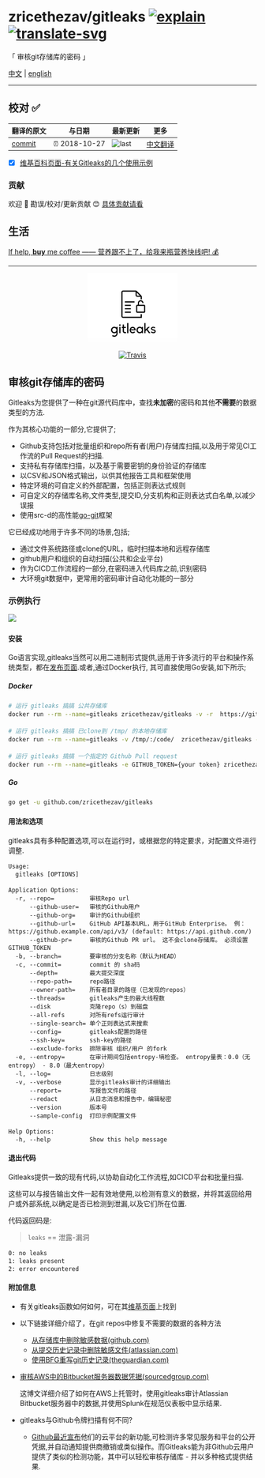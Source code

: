 # zricethezav/gitleaks [![explain]][source] [![translate-svg]][translate-list]

<!-- [![size-img]][size] -->

[explain]: http://llever.com/explain.svg
[source]: https://github.com/chinanf-boy/Source-Explain
[translate-svg]: http://llever.com/translate.svg
[translate-list]: https://github.com/chinanf-boy/chinese-translate-list

「 审核git存储库的密码 」

[中文](./readme.md) | [english](https://github.com/zricethezav/gitleaks)

---

## 校对 ✅

<!-- doc-templite START generated -->
<!-- repo = 'zricethezav/gitleaks' -->
<!-- commit = '03c53d297840ee6f6b7f82f1c94a2df8aa0d528c' -->
<!-- time = '2018-10-27' -->
翻译的原文 | 与日期 | 最新更新 | 更多
---|---|---|---
[commit] | ⏰ 2018-10-27 | ![last] | [中文翻译][translate-list]

[last]: https://img.shields.io/github/last-commit/zricethezav/gitleaks.svg
[commit]: https://github.com/zricethezav/gitleaks/tree/03c53d297840ee6f6b7f82f1c94a2df8aa0d528c

<!-- doc-templite END generated -->

- [x] [维基百科页面-有关Gitleaks的几个使用示例](https://github.com/chinanf-boy/gitleaks.wiki-zh)

### 贡献

欢迎 👏 勘误/校对/更新贡献 😊 [具体贡献请看](https://github.com/chinanf-boy/chinese-translate-list#贡献)

## 生活

[If help, **buy** me coffee —— 营养跟不上了，给我来瓶营养快线吧! 💰](https://github.com/chinanf-boy/live-need-money)

---

<p align="center">
  <img alt="gitleaks" src="https://raw.githubusercontent.com/zricethezav/gifs/master/gitleaks5.png" height="140" />
  <p align="center">
      <a href="https://travis-ci.org/zricethezav/gitleaks"><img alt="Travis" src="https://img.shields.io/travis/zricethezav/gitleaks/master.svg?style=flat-square"></a>
  </p>
</p>

## 审核git存储库的密码

Gitleaks为您提供了一种在git源代码库中，查找**未加密**的密码和其他**不需要**的数据类型的方法.

作为其核心功能的一部分,它提供了;

-   Github支持包括对批量组织和repo所有者(用户)存储库扫描,以及用于常见CI工作流的Pull Request的扫描.
-   支持私有存储库扫描，以及基于需要密钥的身份验证的存储库
-   以CSV和JSON格式输出，以供其他报告工具和框架使用
-   特定环境的可自定义的外部配置，包括正则表达式规则
-   可自定义的存储库名称,文件类型,提交ID,分支机构和正则表达式白名单,以减少误报
-   使用src-d的高性能[go-git](https://github.com/src-d/go-git)框架

它已经成功地用于许多不同的场景,包括;

-   通过文件系统路径或clone的URL，临时扫描本地和远程存储库
-   github用户和组织的自动扫描(公共和企业平台)
-   作为CICD工作流程的一部分,在密码进入代码库之前,识别密码
-   大环境git数据中，更常用的密码审计自动化功能的一部分

### 示例执行

<p align="left">
    <img src="https://cdn.rawgit.com/zricethezav/5bf8259b7fea0170becffc06b8588edb/raw/f762769fe20ef3669bff34612b1bede6457631e6/termtosvg_je8bp82s.svg">
</p>

#### 安装

Go语言实现,gitleaks当然可以用二进制形式提供,适用于许多流行的平台和操作系统类型，都在[发布页面](https://github.com/zricethezav/gitleaks).或者,通过Docker执行, 其可直接使用Go安装,如下所示;

##### Docker

```bash
# 运行 gitleaks 搞搞 公共存储库
docker run --rm --name=gitleaks zricethezav/gitleaks -v -r  https://github.com/zricethezav/gitleaks.git

# 运行 gitleaks 搞搞 已clone到 /tmp/ 的本地存储库
docker run --rm --name=gitleaks -v /tmp/:/code/  zricethezav/gitleaks -v --repo-path=/code/gitleaks

# 运行 gitleaks 搞搞 一个指定的 Github Pull request
docker run --rm --name=gitleaks -e GITHUB_TOKEN={your token} zricethezav/gitleaks --github-pr=https://github.com/owner/repo/pull/9000
```

##### Go

```bash
go get -u github.com/zricethezav/gitleaks
```

#### 用法和选项

gitleaks具有多种配置选项,可以在运行时，或根据您的特定要求，对配置文件进行调整.

```
Usage:
  gitleaks [OPTIONS]

Application Options:
  -r, --repo=          审核Repo url
      --github-user=   审核的Github用户
      --github-org=    审计的Github组织
      --github-url=    GitHub API基本URL，用于GitHub Enterprise。 例：https://github.example.com/api/v3/ (default: https://api.github.com/)
      --github-pr=     审核的Github PR url。 这不会clone存储库。 必须设置GITHUB_TOKEN
  -b, --branch=        要审核的分支名称（默认为HEAD）
  -c, --commit=        commit 的 sha码
      --depth=         最大提交深度
      --repo-path=     repo路径
      --owner-path=    所有者目录的路径（已发现的repos）
      --threads=       gitleaks产生的最大线程数
      --disk           克隆repo（s）到磁盘
      --all-refs       对所有refs运行审计
      --single-search= 单个正则表达式来搜索
      --config=        gitleaks配置的路径
      --ssh-key=       ssh-key的路径
      --exclude-forks  排除审核 组织/用户 的fork
  -e, --entropy=       在审计期间包括entropy-墒检查。 entropy量表：0.0（无entropy） - 8.0（最大entropy）
  -l, --log=           日志级别
  -v, --verbose        显示gitleaks审计的详细输出
      --report=        写报告文件的路径
      --redact         从日志消息和报告中，编辑秘密
      --version        版本号
      --sample-config  打印示例配置文件

Help Options:
  -h, --help           Show this help message
```

#### 退出代码

Gitleaks提供一致的现有代码,以协助自动化工作流程,如CICD平台和批量扫描.

这些可以与报告输出文件一起有效地使用,以检测有意义的数据，并将其返回给用户或外部系统,以确定是否已检测到泄漏,以及它们所在位置.

代码返回码是:

> `leaks` == 泄露-漏洞

```
0: no leaks
1: leaks present
2: error encountered
```

#### 附加信息

-   有关gitleaks函数如何如何，可在其[维基页面](https://github.com/chinanf-boy/gitleaks.wiki-zh)上找到
-   以下链接详细介绍了，在git repos中修复不需要的数据的各种方法
    -   [从存储库中删除敏感数据(github.com)](https://help.github.com/articles/removing-sensitive-data-from-a-repository/)
    -   [从提交历史记录中删除敏感文件(atlassian.com)](https://community.atlassian.com/t5/Bitbucket-questions/Remove-sensitive-files-from-commit-history/qaq-p/243807)
    -   [使用BFG重写git历史记录(theguardian.com)](https://www.theguardian.com/info/developer-blog/2013/apr/29/rewrite-git-history-with-the-bfg)
-   [审核AWS中的Bitbucket服务器数据凭据(sourcedgroup.com)](https://www.sourcedgroup.com/blog/auditing-bitbucket-server-data-credentials-in-aws)

    这博文详细介绍了如何在AWS上托管时，使用gitleaks审计Atlassian Bitbucket服务器中的数据,并使用Splunk在规范仪表板中显示结果.

-   gitleaks与Github令牌扫描有何不同?
    -   [Github最近宣布](https://blog.github.com/2018-10-16-future-of-software/#github-token-scanning-for-public-repositories-public-beta)他们的云平台的新功能,可检测许多常见服务和平台的公开凭据,并自动通知提供商撤销或类似操作。而Gitleaks能为非Github云用户提供了类似的检测功能，其中可以轻松审核存储库 - 并以多种格式提供结果.
